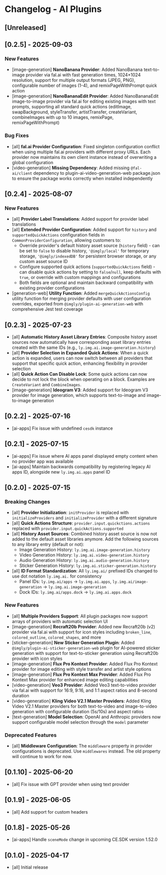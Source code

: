 # Changelog - AI Plugins

## [Unreleased]

## [0.2.5] - 2025-09-03

### New Features

-   [image-generation] **NanoBanana Provider**: Added NanoBanana text-to-image provider via fal.ai with fast generation times, 1024×1024 resolution, support for multiple output formats (JPEG, PNG), configurable number of images (1-4), and remixPageWithPrompt quick action
-   [image-generation] **NanoBananaEdit Provider**: Added NanoBananaEdit image-to-image provider via fal.ai for editing existing images with text prompts, supporting all standard quick actions (editImage, swapBackground, styleTransfer, artistTransfer, createVariant, combineImages with up to 10 images, remixPage, remixPageWithPrompt)

### Bug Fixes

-   [all] **fal.ai Provider Configuration**: Fixed singleton configuration conflict when using multiple fal.ai providers with different proxy URLs. Each provider now maintains its own client instance instead of overwriting a global configuration
-   [video-generation] **Missing Dependency**: Added missing `@fal-ai/client` dependency to plugin-ai-video-generation-web package.json to ensure the package works correctly when installed independently

## [0.2.4] - 2025-08-07

### New Features

-   [all] **Provider Label Translations**: Added support for provider label translations
-   [all] **Extended Provider Configuration**: Added support for `history` and `supportedQuickActions` configuration fields in `CommonProviderConfiguration`, allowing customers to:
    -   Override provider's default history asset source (`history` field) - can be set to `false` to disable history, `'@imgly/local'` for temporary storage, `'@imgly/indexedDB'` for persistent browser storage, or any custom asset source ID
    -   Configure supported quick actions (`supportedQuickActions` field) - can disable quick actions by setting to `false`/`null`, keep defaults with `true`, or override with custom mappings and configurations
    -   Both fields are optional and maintain backward compatibility with existing provider configurations
-   [generation-web] **Utility Function**: Added `mergeQuickActionsConfig` utility function for merging provider defaults with user configuration overrides, exported from `@imgly/plugin-ai-generation-web` with comprehensive Jest test coverage

## [0.2.3] - 2025-07-23

-   [all] **Automatic History Asset Library Entries**: Composite history asset sources now automatically have corresponding asset library entries created with the same IDs (e.g., `ly.img.ai.image-generation.history`)
-   [all] **Provider Selection in Expanded Quick Actions**: When a quick action is expanded, users can now switch between all providers that support that specific quick action, enhancing flexibility in provider selection
-   [all] **Quick Action Can Disable Lock**: Some quick actions can now decide to not lock the block when operating on a block. Examples are `CreateVariant` and `CombineImages`.
-   [image-generation] **Ideogram V3**: Added support for Ideogram V3 provider for image generation, which supports text-to-image and image-to-image generation

## [0.2.2] - 2025-07-16

-   [ai-apps] Fix issue with undefined `cesdk` instance

## [0.2.1] - 2025-07-15

-   [ai-apps] Fix issue where AI apps panel displayed empty content when no provider app was available
-   [ai-apps] Maintain backwards compatibility by registering legacy AI apps ID, alongside new `ly.img.ai.apps` panel ID

## [0.2.0] - 2025-07-15

### Breaking Changes

-   [all] **Provider Initialization**: `initProvider` is replaced with `initializeProviders` and `initializeProvider` with a different signature
-   [all] **Quick Actions Structure**: `provider.input.quickctions.actions` replaced with `provider.input.quickActions.supported`
-   [all] **History Asset Sources**: Combined history asset source is now not added to the default asset libraries anymore. Add the following sources to any library entry (default or not):
    -   Image Generation History: `ly.img.ai.image-generation.history`
    -   Video Generation History: `ly.img.ai.video-generation.history`
    -   Audio Generation History: `ly.img.ai.audio-generation.history`
    -   Sticker Generation History: `ly.img.ai.sticker-generation.history`
-   [all] **ID Format Standardization**: All `ly.img.ai/` prefixed IDs changed to use dot notation `ly.img.ai.` for consistency
    -   Panel IDs: `ly.img.ai/apps` → `ly.img.ai.apps`, `ly.img.ai/image-generation` → `ly.img.ai.image-generation`
    -   Dock IDs: `ly.img.ai/apps.dock` → `ly.img.ai.apps.dock`

### New Features

-   [all] **Multiple Providers Support**: All plugin packages now support arrays of providers with automatic selection UI
-   [image-generation] **Recraft20b Provider**: Added new Recraft20b (v2) provider via fal.ai with support for icon styles including `broken_line`, `colored_outline`, `colored_shapes`, and more
-   [sticker-generation] **New Sticker Generation Plugin**: Added `@imgly/plugin-ai-sticker-generation-web` plugin for AI-powered sticker generation with support for text-to-sticker generation using Recraft20b provider with icon styles
-   [image-generation] **Flux Pro Kontext Provider**: Added Flux Pro Kontext provider for image editing with style transfer and artist style options
-   [image-generation] **Flux Pro Kontext Max Provider**: Added Flux Pro Kontext Max provider for enhanced image editing capabilities
-   [video-generation] **Veo3 Provider**: Added Veo3 text-to-video provider via fal.ai with support for 16:9, 9:16, and 1:1 aspect ratios and 8-second duration
-   [video-generation] **Kling Video V2.1 Master Providers**: Added Kling Video V2.1 Master providers for both text-to-video and image-to-video generation with configurable duration (5s/10s) and aspect ratios
-   [text-generation] **Model Selection**: OpenAI and Anthropic providers now support configurable model selection through the `model` parameter

### Deprecated Features

-   [all] **Middleware Configuration**: The `middleware` property in provider configurations is deprecated. Use `middlewares` instead. The old property will continue to work for now.

## [0.1.10] - 2025-06-20

-   [all] Fix issue with GPT provider when using text provider

## [0.1.9] - 2025-06-05

-   [all] Add support for custom headers

## [0.1.8] - 2025-05-26

-   [ai-apps] Handle `sceneMode` change in upcoming CE.SDK version 1.52.0

## [0.1.0] - 2025-04-17

-   [all] Initial release
